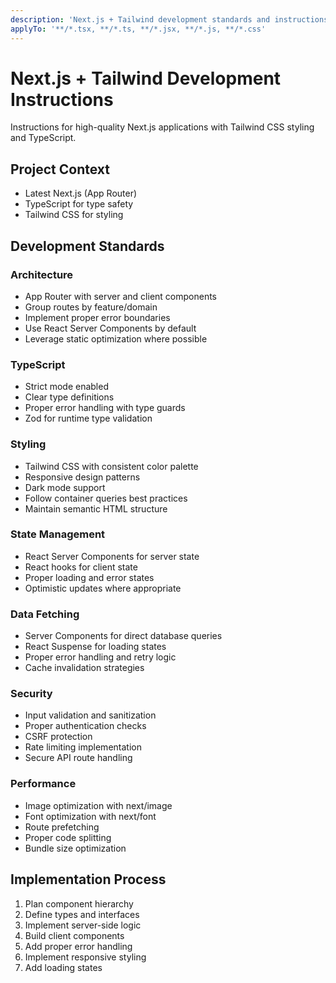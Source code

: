 ```yaml
---
description: 'Next.js + Tailwind development standards and instructions'
applyTo: '**/*.tsx, **/*.ts, **/*.jsx, **/*.js, **/*.css'
---
```


# Next.js + Tailwind Development Instructions

Instructions for high-quality Next.js applications with Tailwind CSS styling and TypeScript.

## Project Context

- Latest Next.js (App Router)
- TypeScript for type safety
- Tailwind CSS for styling

## Development Standards

### Architecture
- App Router with server and client components
- Group routes by feature/domain
- Implement proper error boundaries
- Use React Server Components by default
- Leverage static optimization where possible

### TypeScript
- Strict mode enabled
- Clear type definitions
- Proper error handling with type guards
- Zod for runtime type validation

### Styling
- Tailwind CSS with consistent color palette
- Responsive design patterns
- Dark mode support
- Follow container queries best practices
- Maintain semantic HTML structure

### State Management
- React Server Components for server state
- React hooks for client state
- Proper loading and error states
- Optimistic updates where appropriate

### Data Fetching
- Server Components for direct database queries
- React Suspense for loading states
- Proper error handling and retry logic
- Cache invalidation strategies

### Security
- Input validation and sanitization
- Proper authentication checks
- CSRF protection
- Rate limiting implementation
- Secure API route handling

### Performance
- Image optimization with next/image
- Font optimization with next/font
- Route prefetching
- Proper code splitting
- Bundle size optimization

## Implementation Process
1. Plan component hierarchy
2. Define types and interfaces
3. Implement server-side logic
4. Build client components
5. Add proper error handling
6. Implement responsive styling
7. Add loading states
